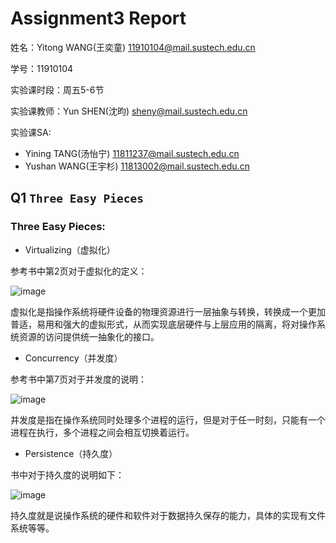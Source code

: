 # Assignment3 Report
姓名：Yitong WANG(王奕童) 11910104@mail.sustech.edu.cn

学号：11910104

实验课时段：周五5-6节

实验课教师：Yun SHEN(沈昀) sheny@mail.sustech.edu.cn

实验课SA:
- Yining TANG(汤怡宁) 11811237@mail.sustech.edu.cn
- Yushan WANG(王宇杉) 11813002@mail.sustech.edu.cn

## Q1 `Three Easy Pieces`

### Three Easy Pieces:
- Virtualizing（虚拟化）

参考书中第2页对于虚拟化的定义：

![image](https://user-images.githubusercontent.com/64548919/159440428-76bb91e4-3856-422e-be49-264edc9bb2aa.png)

虚拟化是指操作系统将硬件设备的物理资源进行一层抽象与转换，转换成一个更加普适，易用和强大的虚拟形式，从而实现底层硬件与上层应用的隔离，将对操作系统资源的访问提供统一抽象化的接口。

- Concurrency（并发度）

参考书中第7页对于并发度的说明：

![image](https://user-images.githubusercontent.com/64548919/159444161-e3e79be0-046f-411e-8dd1-8369a82f8c51.png)

并发度是指在操作系统同时处理多个进程的运行，但是对于任一时刻，只能有一个进程在执行，多个进程之间会相互切换着运行。

- Persistence（持久度）

书中对于持久度的说明如下：

![image](https://user-images.githubusercontent.com/64548919/159445208-311653da-60f7-474b-83b7-eec4781b9546.png)

持久度就是说操作系统的硬件和软件对于数据持久保存的能力，具体的实现有文件系统等等。
